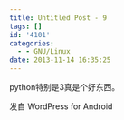 ```yaml
---
title: Untitled Post - 9
tags: []
id: '4101'
categories:
  - - GNU/Linux
date: 2013-11-14 16:35:25
---
```


python特别是3真是个好东西。

发自 WordPress for Android